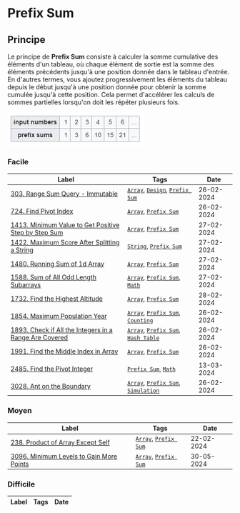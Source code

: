 # Prefix Sum

## Principe

Le principe de **Prefix Sum** consiste à calculer la somme cumulative des éléments d'un tableau, où chaque élément de sortie est la somme des éléments précédents jusqu'à une position donnée dans le tableau d'entrée. En d'autres termes, vous ajoutez progressivement les éléments du tableau depuis le début jusqu'à une position donnée pour obtenir la somme cumulée jusqu'à cette position. Cela permet d'accélérer les calculs de sommes partielles lorsqu'on doit les répéter plusieurs fois.

<img src="../imgs/skills/prefix_sum-1.png"/>

### Facile

| Label                                                                                                                                             | Tags                                                                                    | Date       |
| ------------------------------------------------------------------------------------------------------------------------------------------------- | --------------------------------------------------------------------------------------- | ---------- |
| [303. Range Sum Query - Immutable](../Probleme/0303.%20Range%20Sum%20Query%20-%20Immutable/)                                                      | [`Array`](./array.md), [`Design`](./design.md), [`Prefix Sum`](./prefix_sum.md)         | 26-02-2024 |
| [724. Find Pivot Index](../Probleme/0724.%20Find%20Pivot%20Index/)                                                                                | [`Array`](./array.md), [`Prefix Sum`](./prefix_sum.md)                                  | 26-02-2024 |
| [1413. Minimum Value to Get Positive Step by Step Sum](../Probleme/1413.%20Minimum%20Value%20to%20Get%20Positive%20Step%20by%20Step%20Sum/)       | [`Array`](./array.md), [`Prefix Sum`](./prefix_sum.md)                                  | 27-02-2024 |
| [1422. Maximum Score After Splitting a String](../Probleme/1422.%20Maximum%20Score%20After%20Splitting%20a%20String/)                             | [`String`](./string.md), [`Prefix Sum`](./prefix_sum.md)                                | 27-02-2024 |
| [1480. Running Sum of 1d Array](../Probleme/1480.%20Running%20Sum%20of%201d%20Array/)                                                             | [`Array`](./array.md), [`Prefix Sum`](./prefix_sum.md)                                  | 27-02-2024 |
| [1588. Sum of All Odd Length Subarrays](../Probleme/1588.%20Sum%20of%20All%20Odd%20Length%20Subarrays/)                                           | [`Array`](./array.md), [`Prefix Sum`](./prefix_sum.md), [`Math`](./math.md)             | 27-02-2024 |
| [1732. Find the Highest Altitude](../Probleme/1732.%20Find%20the%20Highest%20Altitude/)                                                           | [`Array`](./array.md), [`Prefix Sum`](./prefix_sum.md)                                  | 28-02-2024 |
| [1854. Maximum Population Year](../Probleme/1854.%20Maximum%20Population%20Year/)                                                                 | [`Array`](./array.md), [`Prefix Sum`](./prefix_sum.md), [`Counting`](./counting.md)     | 26-02-2024 |
| [1893. Check if All the Integers in a Range Are Covered](../Probleme/1893.%20Check%20if%20All%20the%20Integers%20in%20a%20Range%20Are%20Covered/) | [`Array`](./array.md), [`Prefix Sum`](./prefix_sum.md), [`Hash Table`](./hash_table.md) | 26-02-2024 |
| [1991. Find the Middle Index in Array](../Probleme/1991.%20Find%20the%20Middle%20Index%20in%20Array/)                                             | [`Array`](./array.md), [`Prefix Sum`](./prefix_sum.md)                                  | 26-02-2024 |
| [2485. Find the Pivot Integer](../Probleme/2485.%20Find%20the%20Pivot%20Integer/)                                                                 | [`Prefix Sum`](./prefix_sum.md), [`Math`](./math.md)                                    | 13-03-2024 |
| [3028. Ant on the Boundary](../Probleme/3028.%20Ant%20on%20the%20Boundary/)                                                                       | [`Array`](./array.md), [`Prefix Sum`](./prefix_sum.md), [`Simulation`](./simulation.md) | 26-02-2024 |

### Moyen

| Label                                                                                                         | Tags                                                   | Date       |
| ------------------------------------------------------------------------------------------------------------- | ------------------------------------------------------ | ---------- |
| [238. Product of Array Except Self](../Probleme/0238.%20Product%20of%20Array%20Except%20Self/)                | [`Array`](./array.md), [`Prefix Sum`](./prefix_sum.md) | 22-02-2024 |
| [3096. Minimum Levels to Gain More Points](../Probleme/3096.%20Minimum%20Levels%20to%20Gain%20More%20Points/) | [`Array`](./array.md), [`Prefix Sum`](./prefix_sum.md) | 30-05-2024 |

### Difficile

| Label | Tags | Date |
| ----- | ---- | ---- |
